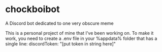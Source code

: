 # chockboibot
A Discord bot dedicated to one very obscure meme

This is a personal project of mine that I've been working on.
To make it work, you need to create a .env file in your %appdata% folder that has a single line:
discordToken: "[put token in string here]"
